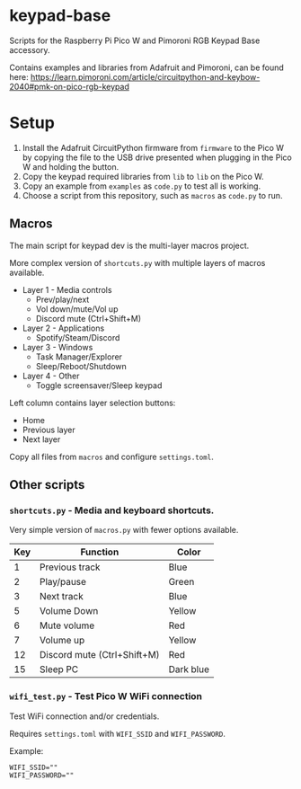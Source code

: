 # keypad-base

Scripts for the Raspberry Pi Pico W and Pimoroni RGB Keypad Base accessory.

Contains examples and libraries from Adafruit and Pimoroni, can be found here:
https://learn.pimoroni.com/article/circuitpython-and-keybow-2040#pmk-on-pico-rgb-keypad


# Setup

1. Install the Adafruit CircuitPython firmware from `firmware` to the Pico W by
   copying the file to the USB drive presented when plugging in the Pico W and
   holding the button.
2. Copy the keypad required libraries from `lib` to `lib` on the Pico W.
3. Copy an example from `examples` as `code.py` to test all is working.
4. Choose a script from this repository, such as `macros` as `code.py` to run.

## Macros

The main script for keypad dev is the multi-layer macros project.

More complex version of `shortcuts.py` with multiple layers of macros available.

* Layer 1 - Media controls
  * Prev/play/next
  * Vol down/mute/Vol up
  * Discord mute (Ctrl+Shift+M)
* Layer 2 - Applications
  * Spotify/Steam/Discord
* Layer 3 - Windows
  * Task Manager/Explorer
  * Sleep/Reboot/Shutdown
* Layer 4 - Other
  * Toggle screensaver/Sleep keypad

Left column contains layer selection buttons:

* Home
* Previous layer
* Next layer

Copy all files from `macros` and configure `settings.toml`.

## Other scripts

### `shortcuts.py` - Media and keyboard shortcuts.

Very simple version of `macros.py` with fewer options available.

| Key | Function | Color |
|-----|----------|-------|
| 1 | Previous track | Blue |
| 2 | Play/pause | Green |
| 3 | Next track | Blue |
| 5 | Volume Down | Yellow |
| 6 | Mute volume | Red |
| 7 | Volume up | Yellow |
| 12 | Discord mute (Ctrl+Shift+M) | Red |
| 15 | Sleep PC | Dark blue |


### `wifi_test.py` - Test Pico W WiFi connection

Test WiFi connection and/or credentials.

Requires `settings.toml` with `WIFI_SSID` and `WIFI_PASSWORD`.

Example:
```
WIFI_SSID=""
WIFI_PASSWORD=""
```
